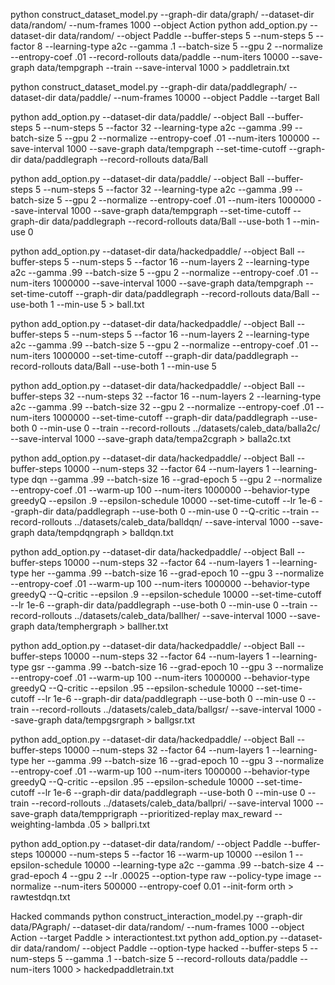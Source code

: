python construct_dataset_model.py --graph-dir data/graph/ --dataset-dir data/random/ --num-frames 1000 --object Action
python add_option.py --dataset-dir data/random/ --object Paddle --buffer-steps 5 --num-steps 5 --factor 8 --learning-type a2c --gamma .1 --batch-size 5 --gpu 2 --normalize --entropy-coef .01 --record-rollouts data/paddle --num-iters 10000 --save-graph data/tempgraph --train --save-interval 1000 > paddletrain.txt

python construct_dataset_model.py --graph-dir data/paddlegraph/ --dataset-dir data/paddle/ --num-frames 10000 --object Paddle --target Ball

python add_option.py --dataset-dir data/paddle/ --object Ball --buffer-steps 5 --num-steps 5 --factor 32 --learning-type a2c --gamma .99 --batch-size 5 --gpu 2 --normalize --entropy-coef .01 --num-iters 100000 --save-interval 1000 --save-graph data/tempgraph --set-time-cutoff --graph-dir data/paddlegraph --record-rollouts data/Ball

python add_option.py --dataset-dir data/paddle/ --object Ball --buffer-steps 5 --num-steps 5 --factor 32 --learning-type a2c --gamma .99 --batch-size 5 --gpu 2 --normalize --entropy-coef .01 --num-iters 1000000 --save-interval 1000 --save-graph data/tempgraph --set-time-cutoff --graph-dir data/paddlegraph --record-rollouts data/Ball --use-both 1 --min-use 0

python add_option.py --dataset-dir data/hackedpaddle/ --object Ball --buffer-steps 5 --num-steps 5 --factor 16 --num-layers 2 --learning-type a2c --gamma .99 --batch-size 5 --gpu 2 --normalize --entropy-coef .01 --num-iters 1000000 --save-interval 1000 --save-graph data/tempgraph --set-time-cutoff --graph-dir data/paddlegraph --record-rollouts data/Ball --use-both 1 --min-use 5 > ball.txt

python add_option.py --dataset-dir data/hackedpaddle/ --object Ball --buffer-steps 5 --num-steps 5 --factor 16 --num-layers 2 --learning-type a2c --gamma .99 --batch-size 5 --gpu 2 --normalize --entropy-coef .01 --num-iters 1000000 --set-time-cutoff --graph-dir data/paddlegraph --record-rollouts data/Ball --use-both 1 --min-use 5 

python add_option.py --dataset-dir data/hackedpaddle/ --object Ball --buffer-steps 32 --num-steps 32 --factor 16 --num-layers 2 --learning-type a2c --gamma .99 --batch-size 32 --gpu 2 --normalize --entropy-coef .01 --num-iters 1000000 --set-time-cutoff --graph-dir data/paddlegraph --use-both 0 --min-use 0 --train --record-rollouts ../datasets/caleb_data/balla2c/ --save-interval 1000 --save-graph data/tempa2cgraph > balla2c.txt

python add_option.py --dataset-dir data/hackedpaddle/ --object Ball --buffer-steps 10000 --num-steps 32 --factor 64 --num-layers 1 --learning-type dqn --gamma .99 --batch-size 16 --grad-epoch 5 --gpu 2 --normalize --entropy-coef .01 --warm-up 100 --num-iters 1000000 --behavior-type greedyQ --epsilon .9 --epsilon-schedule 10000 --set-time-cutoff --lr 1e-6 --graph-dir data/paddlegraph --use-both 0 --min-use 0 --Q-critic --train --record-rollouts ../datasets/caleb_data/balldqn/  --save-interval 1000 --save-graph data/tempdqngraph > balldqn.txt 

python add_option.py --dataset-dir data/hackedpaddle/ --object Ball --buffer-steps 10000 --num-steps 32 --factor 64 --num-layers 1 --learning-type her --gamma .99 --batch-size 16 --grad-epoch 10 --gpu 3 --normalize --entropy-coef .01 --warm-up 100 --num-iters 1000000 --behavior-type greedyQ --Q-critic --epsilon .9 --epsilon-schedule 10000 --set-time-cutoff --lr 1e-6 --graph-dir data/paddlegraph --use-both 0 --min-use 0 --train --record-rollouts ../datasets/caleb_data/ballher/ --save-interval 1000 --save-graph data/temphergraph > ballher.txt 

python add_option.py --dataset-dir data/hackedpaddle/ --object Ball --buffer-steps 10000 --num-steps 32 --factor 64 --num-layers 1 --learning-type gsr --gamma .99 --batch-size 16 --grad-epoch 10 --gpu 3 --normalize --entropy-coef .01 --warm-up 100 --num-iters 1000000 --behavior-type greedyQ --Q-critic --epsilon .95 --epsilon-schedule 10000 --set-time-cutoff --lr 1e-6 --graph-dir data/paddlegraph --use-both 0 --min-use 0 --train --record-rollouts ../datasets/caleb_data/ballgsr/ --save-interval 1000 --save-graph data/tempgsrgraph > ballgsr.txt 

python add_option.py --dataset-dir data/hackedpaddle/ --object Ball --buffer-steps 10000 --num-steps 32 --factor 64 --num-layers 1 --learning-type her --gamma .99 --batch-size 16 --grad-epoch 10 --gpu 3 --normalize --entropy-coef .01 --warm-up 100 --num-iters 1000000 --behavior-type greedyQ --Q-critic --epsilon .95 --epsilon-schedule 10000 --set-time-cutoff --lr 1e-6 --graph-dir data/paddlegraph --use-both 0 --min-use 0 --train --record-rollouts ../datasets/caleb_data/ballpri/ --save-interval 1000 --save-graph data/tempprigraph --prioritized-replay max_reward --weighting-lambda .05 > ballpri.txt 

python add_option.py --dataset-dir data/random/ --object Paddle --buffer-steps 100000 --num-steps 5 --factor 16 --warm-up 10000 --esilon 1 --epsilon-schedule 10000 --learning-type a2c --gamma .99 --batch-size 4 --grad-epoch 4 --gpu 2 --lr .00025 --option-type raw --policy-type image --normalize --num-iters 500000 --entropy-coef 0.01 --init-form orth > rawtestdqn.txt


Hacked commands
python construct_interaction_model.py --graph-dir data/PAgraph/ --dataset-dir data/random/ --num-frames 1000 --object Action --target Paddle > interactiontest.txt
python add_option.py --dataset-dir data/random/ --object Paddle --option-type hacked --buffer-steps 5 --num-steps 5 --gamma .1 --batch-size 5 --record-rollouts data/paddle --num-iters 1000 > hackedpaddletrain.txt
